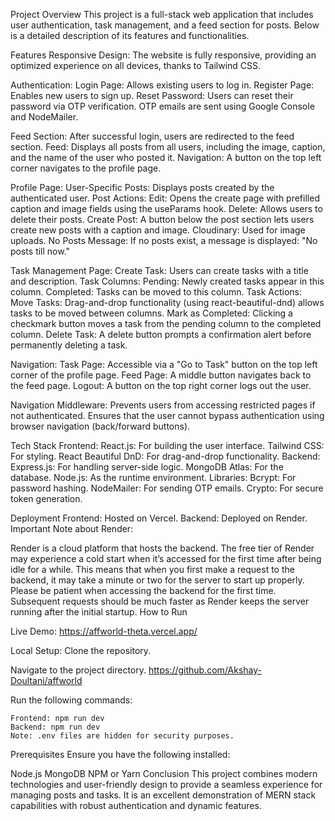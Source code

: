 Project Overview
    This project is a full-stack web application that includes user authentication, task management, and a feed section for posts. Below is a detailed description of its features and functionalities.

Features
    Responsive Design:
        The website is fully responsive, providing an optimized experience on all devices, thanks to Tailwind CSS.


Authentication:
    Login Page: Allows existing users to log in.
    Register Page: Enables new users to sign up.
    Reset Password: Users can reset their password via OTP verification. OTP emails are sent using Google Console and NodeMailer.

Feed Section:
    After successful login, users are redirected to the feed section.
    Feed: Displays all posts from all users, including the image, caption, and the name of the user who posted it.
    Navigation: A button on the top left corner navigates to the profile page.

Profile Page:
    User-Specific Posts: Displays posts created by the authenticated user.
    Post Actions:
    Edit: Opens the create page with prefilled caption and image fields using the useParams hook.
    Delete: Allows users to delete their posts.
    Create Post: A button below the post section lets users create new posts with a caption and image.
    Cloudinary: Used for image uploads.
    No Posts Message: If no posts exist, a message is displayed: "No posts till now."

Task Management Page:
    Create Task: Users can create tasks with a title and description.
    Task Columns:
    Pending: Newly created tasks appear in this column.
    Completed: Tasks can be moved to this column.
    Task Actions:
    Move Tasks: Drag-and-drop functionality (using react-beautiful-dnd) allows tasks to be moved between columns.
    Mark as Completed: Clicking a checkmark button moves a task from the pending column to the completed column.
    Delete Task: A delete button prompts a confirmation alert before permanently deleting a task.

Navigation:
    Task Page: Accessible via a "Go to Task" button on the top left corner of the profile page.
    Feed Page: A middle button navigates back to the feed page.
    Logout: A button on the top right corner logs out the user.

Navigation Middleware:
    Prevents users from accessing restricted pages if not authenticated.
    Ensures that the user cannot bypass authentication using browser navigation (back/forward buttons).

Tech Stack
    Frontend:
        React.js: For building the user interface.
        Tailwind CSS: For styling.
        React Beautiful DnD: For drag-and-drop functionality.
    Backend:
        Express.js: For handling server-side logic.
        MongoDB Atlas: For the database.
        Node.js: As the runtime environment.
    Libraries:
        Bcrypt: For password hashing.
        NodeMailer: For sending OTP emails.
        Crypto: For secure token generation.

Deployment
    Frontend:
        Hosted on Vercel.
    Backend:
        Deployed on Render.
        Important Note about Render:

Render is a cloud platform that hosts the backend. The free tier of Render may experience a cold start when it’s accessed for the first time after being idle for a while. This means that when you first make a request to the backend, it may take a minute or two for the server to start up properly.
Please be patient when accessing the backend for the first time. Subsequent requests should be much faster as Render keeps the server running after the initial startup.
How to Run


Live Demo:
    https://affworld-theta.vercel.app/
    
Local Setup:
Clone the repository.

Navigate to the project directory.
    https://github.com/Akshay-Doultani/affworld

Run the following commands:

    Frontend: npm run dev
    Backend: npm run dev
    Note: .env files are hidden for security purposes.

Prerequisites
Ensure you have the following installed:

Node.js
MongoDB
NPM or Yarn
Conclusion
This project combines modern technologies and user-friendly design to provide a seamless experience for managing posts and tasks. 
It is an excellent demonstration of MERN stack capabilities with robust authentication and dynamic features.
